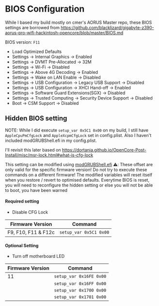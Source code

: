 # BIOS Configuration

While I based my build mostly on cmer's AORUS Master repo, these BIOS settings are borrowed from
https://github.com/blacklizard/gigabyte-z390-aorus-pro-wifi-hackintosh-opencore/blob/master/BIOS.md

BIOS version: `F11`

- Load Optimized Defaults
- Settings -> Internal Graphics -> Enabled
- Settings -> DVMT Pre-Allocated -> 32M
- Settings -> Wi-Fi -> Disabled
- Settings -> Above 4G Decoding -> Enabled
- Settings -> Wake on LAN Enable -> Disabled
- Settings -> USB Configuration -> Legacy USB Support -> Disabled
- Settings -> USB Configuration -> XHCI Hand-off -> Enabled
- Settings -> Software Guard Extensions(SGX) -> Disabled
- Settings -> Trusted Computing -> Security Device Support -> Disabled
- Boot -> CSM Support -> Disabled

## Hidden BIOS setting

NOTE: While I did execute `setup_var 0x5C1 0x00` on my build, I still have `AppleCpuPmCfgLock` and `AppleXcpmCfgLock` set
in config.plist. Also I haven't included modGRUBShell.efi in my config.plist.

I'll revisit this later based on https://dortania.github.io/OpenCore-Post-Install/misc/msr-lock.html#what-is-cfg-lock

This setting can be modified using [modGRUBShell.efi](https://github.com/datasone/grub-mod-setup_var/releases/download/1.1/modGRUBShell.efi)
⚠️: These offset are only valid for the specific firmware version! Do not try to execute these commands on a different firmware! 
The modified variables will reset itself when you restore / revert to optimised defaults. 
Everytime BIOS is reset, you will need to reconfigure the hidden setting or else you will not be able to boot, you have been warned

#### Required setting
- Disable CFG Lock

| Firmware Version | Command              |
|------------------|----------------------|
| F9, F10, F11 & F12c         |`setup_var 0x5C1 0x00`|

#### Optional Setting
- Turn off motherboard LED

| Firmware Version | Command               |
|------------------|-----------------------|
| 11               |`setup_var 0x16FE 0x00`|
|                  |`setup_var 0x16FF 0x00`|
|                  |`setup_var 0x1700 0x00`|
|                  |`setup_var 0x1701 0x00`|
